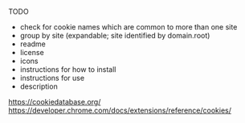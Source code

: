 TODO
- check for cookie names which are common to more than one site
- group by site (expandable; site identified by domain.root)
- readme
- license
- icons
- instructions for how to install
- instructions for use
- description

https://cookiedatabase.org/
https://developer.chrome.com/docs/extensions/reference/cookies/
